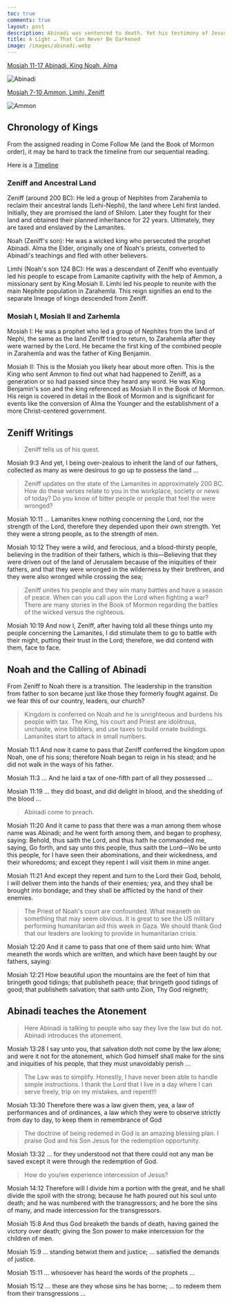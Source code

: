 ```yaml
---
toc: true
comments: true
layout: post
description: Abinadi was sentenced to death. Yet his testimony of Jesus Christ, who is the light … that can never be darkened
title: A Light … That Can Never Be Darkened
image: /images/abinadi.webp
---
```



[Mosiah 11-17 Abinadi, King Noah, Alma](https://www.churchofjesuschrist.org/study/manual/come-follow-me-for-home-and-church-book-of-mormon-2024/20?lang=eng)

![Abinadi]({{site.baseurl}}/images/abinadi.webp)

[Mosiah 7-10 Ammon, Limhi, Zeniff](https://www.churchofjesuschrist.org/study/manual/come-follow-me-for-home-and-church-book-of-mormon-2024/19?lang=eng)

![Ammon]({{site.baseurl}}/images/ammon_before_king_limhi.webp)


## Chronology of Kings 
From the assigned reading in Come Follow Me (and the Book of Mormon order), it may be hard to track the timeline from our sequential reading.

Here is a [Timeline](https://www.churchofjesuschrist.org/bc/content/ldsorg/children/resources/topics/book-of-mormon/2011-10-06-book-of-mormon-time-line-eng.pdf)

### Zeniff and Ancestral Land
Zeniff (around 200 BC): He led a group of Nephites from Zarahemla to reclaim their ancestral lands (Lehi-Nephi), the land where Lehi first landed. Initially, they are promised the land of Shilom.  Later they fought for their land and obtained their planned inheritance for 22 years.  Ultimately, they are taxed and enslaved by the Lamanites.

Noah (Zeniff's son): He was a wicked king who persecuted the prophet Abinadi. Alma the Elder, originally one of Noah's priests, converted to Abinadi's teachings and fled with other believers.

Limhi (Noah's son 124 BC): He was a descendant of Zeniff who eventually led his people to escape from Lamanite captivity with the help of Ammon, a missionary sent by King Mosiah II.  Limhi led his people to reunite with the main Nephite population in Zarahemla. This reign signifies an end to the separate lineage of kings descended from Zeniff.

### Mosiah I, Mosiah II and Zarhemla
Mosiah I:  He was a prophet who led a group of Nephites from the land of Nephi, the same as the land Zeniff tried to return, to Zarahemla after they were warned by the Lord. He became the first king of the combined people in Zarahemla and was the father of King Benjamin.

Mosiah II: This is the Mosiah you likely hear about more often. This is the King who sent Ammon to find out what had happened to Zeniff, as a generation or so had passed since they heard any word.  He was King Benjamin's son and the king referenced as Mosiah II in the Book of Mormon.  His reign is covered in detail in the Book of Mormon and is significant for events like the conversion of Alma the Younger and the establishment of a more Christ-centered government.

## Zeniff Writings
> Zeniff tells us of his quest.

Mosiah 9:3 And yet, I being over-zealous to inherit the land of our fathers, collected as many as were desirous to go up to possess the land ...

> Zeniff updates on the state of the Lamanites in approximately 200 BC.  How do these verses relate to you in the workplace, society or news of today?  Do you know of bitter people or people that feel the were wronged?

Mosiah 10:11 ... Lamanites knew nothing concerning the Lord, nor the strength of the Lord, therefore they depended upon their own strength. Yet they were a strong people, as to the strength of men.

Mosiah 10:12 They were a wild, and ferocious, and a blood-thirsty people, believing in the tradition of their fathers, which is this—Believing that they were driven out of the land of Jerusalem because of the iniquities of their fathers, and that they were wronged in the wilderness by their brethren, and they were also wronged while crossing the sea;

> Zeniff unites his people and they win many battles and have a season of peace.  When can you call upon the Lord when fighting a war?  There are many stories in the Book of Mormon regarding the battles of the wicked versus the righteous.

Mosiah 10:19 And now I, Zeniff, after having told all these things unto my people concerning the Lamanites, I did stimulate them to go to battle with their might, putting their trust in the Lord; therefore, we did contend with them, face to face.

## Noah and the Calling of Abinadi
From Zeniff to Noah there is a transition.  The leadership in the transition from father to son became just like those they formerly fought against.  Do we fear this of our country, leaders, our church?  

> Kingdom is conferred on Noah and he is unrighteous and burdens his people with tax.  The King, his court and Priest are idolitrous, unchaste, wine bibblers, and use taxes to build ornate buildings.  Lamanites start to attack in small numbers.

Mosiah 11:1 And now it came to pass that Zeniff conferred the kingdom upon Noah, one of his sons; therefore Noah began to reign in his stead; and he did not walk in the ways of his father.

Mosiah 11:3 ... And he laid a tax of one-fifth part of all they possessed ...

Mosiah 11:19 ... they did boast, and did delight in blood, and the shedding of the blood ...

> Abinadi come to preach.

Mosiah 11:20 And it came to pass that there was a man among them whose name was Abinadi; and he went forth among them, and began to prophesy, saying: Behold, thus saith the Lord, and thus hath he commanded me, saying, Go forth, and say unto this people, thus saith the Lord—Wo be unto this people, for I have seen their abominations, and their wickedness, and their whoredoms; and except they repent I will visit them in mine anger.

Mosiah 11:21 And except they repent and turn to the Lord their God, behold, I will deliver them into the hands of their enemies; yea, and they shall be brought into bondage; and they shall be afflicted by the hand of their enemies.

> The Priest of Noah's court are confounded.  What meaneth on something that may seem obvious.  It is great to see the US military performing humanitarian aid this week in Gaza.  We should thank God that our leaders are looking to provide in humanitarian crisis.

Mosiah 12:20 And it came to pass that one of them said unto him: What meaneth the words which are written, and which have been taught by our fathers, saying:

Mosiah 12:21 How beautiful upon the mountains are the feet of him that bringeth good tidings; that publisheth peace; that bringeth good tidings of good; that publisheth salvation; that saith unto Zion, Thy God reigneth;

## Abinadi teaches the Atonement
> Here Abinadi is talking to people who say they live the law but do not. Abinadi introduces the atonement. 

Mosiah 13:28 I say unto you, that salvation doth not come by the law alone; and were it not for the atonement, which God himself shall make for the sins and iniquities of his people, that they must unavoidably perish ...

> The Law was to simplify.  Honestly, I have never been able to handle simple instructions.  I thank the Lord that I live in a day where I can serve freely, trip on my mistakes, and repent!!!

Mosiah 13:30 Therefore there was a law given them, yea, a law of performances and of ordinances, a law which they were to observe strictly from day to day, to keep them in remembrance of God

> The doctrine of being redemed in God is an amazing blessing plan.  I praise God and his Son Jesus for the redemption opportunity.

Mosiah 13:32 ... for they understood not that there could not any man be saved except it were through the redemption of God.

> How do you/we experience intercession of Jesus?

Mosiah 14:12 Therefore will I divide him a portion with the great, and he shall divide the spoil with the strong; because he hath poured out his soul unto death; and he was numbered with the transgressors; and he bore the sins of many, and made intercession for the transgressors.

Mosiah 15:8 And thus God breaketh the bands of death, having gained the victory over death; giving the Son power to make intercession for the children of men.

Mosiah 15:9 ... standing betwixt them and justice; ... satisfied the demands of justice.

Mosiah 15:11 ... whosoever has heard the words of the prophets ...

Mosiah 15:12 ... these are they whose sins he has borne; ... to redeem them from their transgressions ...